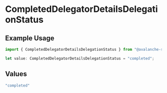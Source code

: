 # CompletedDelegatorDetailsDelegationStatus

## Example Usage

```typescript
import { CompletedDelegatorDetailsDelegationStatus } from "@avalanche-sdk/chainkit/models/components";

let value: CompletedDelegatorDetailsDelegationStatus = "completed";
```

## Values

```typescript
"completed"
```